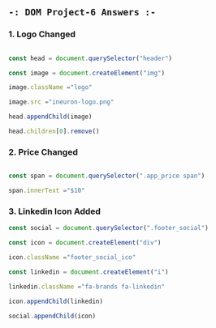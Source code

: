 ## `-: DOM Project-6 Answers :-`
### 1. Logo Changed
```javascript

const head = document.querySelector("header")

const image = document.createElement("img")

image.className ="logo"

image.src ="ineuron-logo.png"

head.appendChild(image)

head.children[0].remove()

```

### 2. Price Changed

```javascript

const span = document.querySelector(".app_price span")

span.innerText ="$10"

```

### 3. Linkedin Icon Added

```javascript
const social = document.querySelector(".footer_social")

const icon = document.createElement("div")

icon.className ="footer_social_ico"

const linkedin = document.createElement("i")

linkedin.className ="fa-brands fa-linkedin"

icon.appendChild(linkedin)

social.appendChild(icon)

```